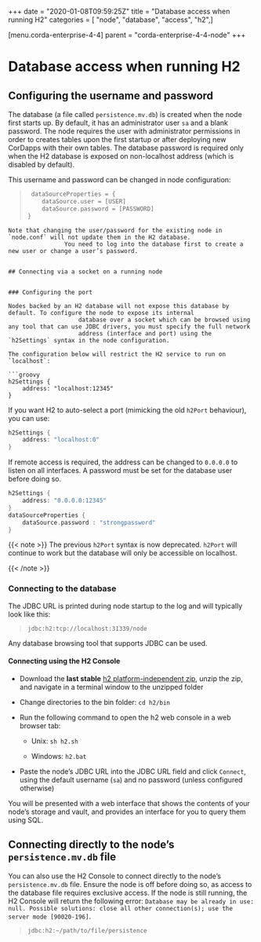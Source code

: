 +++
date = "2020-01-08T09:59:25Z"
title = "Database access when running H2"
categories = [ "node", "database", "access", "h2",]

[menu.corda-enterprise-4-4]
parent = "corda-enterprise-4-4-node"
+++


# Database access when running H2


## Configuring the username and password

The database (a file called `persistence.mv.db`) is created when the node first starts up. By default, it has an
                administrator user `sa` and a blank password. The node requires the user with administrator permissions in order to
                creates tables upon the first startup or after deploying new CorDapps with their own tables. The database password is
                required only when the H2 database is exposed on non-localhost address (which is disabled by default).

This username and password can be changed in node configuration:

> 
> ```groovy
>  dataSourceProperties = {
>     dataSource.user = [USER]
>     dataSource.password = [PASSWORD]
> }
```
Note that changing the user/password for the existing node in `node.conf` will not update them in the H2 database.
                You need to log into the database first to create a new user or change a user’s password.


## Connecting via a socket on a running node


### Configuring the port

Nodes backed by an H2 database will not expose this database by default. To configure the node to expose its internal
                    database over a socket which can be browsed using any tool that can use JDBC drivers, you must specify the full network
                    address (interface and port) using the `h2Settings` syntax in the node configuration.

The configuration below will restrict the H2 service to run on `localhost`:

```groovy
h2Settings {
    address: "localhost:12345"
}
```
If you want H2 to auto-select a port (mimicking the old `h2Port` behaviour), you can use:

```groovy
h2Settings {
    address: "localhost:0"
}
```
If remote access is required, the address can be changed to `0.0.0.0` to listen on all interfaces. A password must be
                    set for the database user before doing so.

```groovy
h2Settings {
    address: "0.0.0.0:12345"
}
dataSourceProperties {
    dataSource.password : "strongpassword"
}
```

{{< note >}}
The previous `h2Port` syntax is now deprecated. `h2Port` will continue to work but the database will only
                        be accessible on localhost.

{{< /note >}}

### Connecting to the database

The JDBC URL is printed during node startup to the log and will typically look like this:

> 
> `jdbc:h2:tcp://localhost:31339/node`

Any database browsing tool that supports JDBC can be used.


#### Connecting using the H2 Console


* Download the **last stable** [h2 platform-independent zip](http://www.h2database.com/html/download.html), unzip the
                                zip, and navigate in a terminal window to the unzipped folder


* Change directories to the bin folder: `cd h2/bin`


* Run the following command to open the h2 web console in a web browser tab:


    * Unix: `sh h2.sh`


    * Windows: `h2.bat`



* Paste the node’s JDBC URL into the JDBC URL field and click `Connect`, using the default username (`sa`) and no
                                password (unless configured otherwise)


You will be presented with a web interface that shows the contents of your node’s storage and vault, and provides an
                        interface for you to query them using SQL.


## Connecting directly to the node’s `persistence.mv.db` file

You can also use the H2 Console to connect directly to the node’s `persistence.mv.db` file. Ensure the node is off
                before doing so, as access to the database file requires exclusive access. If the node is still running, the H2 Console
                will return the following error:
                `Database may be already in use: null. Possible solutions: close all other connection(s); use the server mode [90020-196]`.

> 
> `jdbc:h2:~/path/to/file/persistence`


